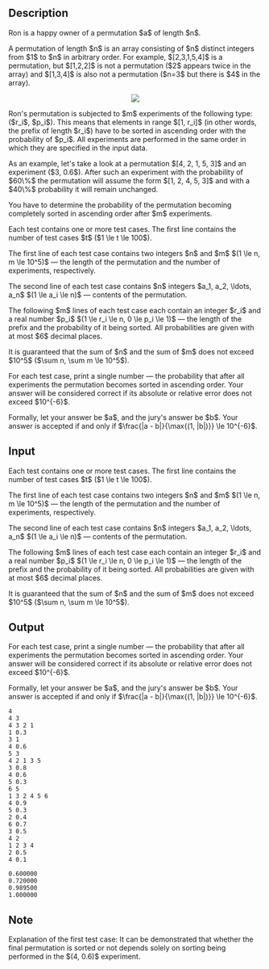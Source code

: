 ## Description

<div><p>Ron is a happy owner of a permutation $a$ of length $n$.</p><p>A permutation of length $n$ is an array consisting of $n$ distinct integers from $1$ to $n$ in arbitrary order. For example, $[2,3,1,5,4]$ is a permutation, but $[1,2,2]$ is not a permutation ($2$ appears twice in the array) and $[1,3,4]$ is also not a permutation ($n=3$ but there is $4$ in the array).</p><center> <img class="tex-graphics" src="file://KU3vTeOG.png" style="max-width: 100.0%;max-height: 100.0%;"> </center><p>Ron's permutation is subjected to $m$ experiments of the following type: ($r_i$, $p_i$). This means that elements in range $[1, r_i]$ (in other words, the prefix of length $r_i$) have to be sorted in ascending order with the probability of $p_i$. All experiments are performed in the same order in which they are specified in the input data.</p><p>As an example, let's take a look at a permutation $[4, 2, 1, 5, 3]$ and an experiment ($3, 0.6$). After such an experiment with the probability of $60\%$ the permutation will assume the form $[1, 2, 4, 5, 3]$ and with a $40\%$ probability it will remain unchanged.</p><p>You have to determine the probability of the permutation becoming completely sorted in ascending order after $m$ experiments.</p></div><div class="input-specification"><p>Each test contains one or more test cases. The first line contains the number of test cases $t$ ($1 \le t \le 100$).</p><p>The first line of each test case contains two integers $n$ and $m$ $(1 \le n, m \le 10^5)$&nbsp;— the length of the permutation and the number of experiments, respectively.</p><p>The second line of each test case contains $n$ integers $a_1, a_2, \ldots, a_n$ $(1 \le a_i \le n)$&nbsp;— contents of the permutation.</p><p>The following $m$ lines of each test case each contain an integer $r_i$ and a real number $p_i$ $(1 \le r_i \le n, 0 \le p_i \le 1)$&nbsp;— the length of the prefix and the probability of it being sorted. All probabilities are given with at most $6$ decimal places.</p><p>It is guaranteed that the sum of $n$ and the sum of $m$ does not exceed $10^5$ ($\sum n, \sum m \le 10^5$).</p></div><div class="output-specification"><p>For each test case, print a single number&nbsp;— the probability that after all experiments the permutation becomes sorted in ascending order. Your answer will be considered correct if its absolute or relative error does not exceed $10^{-6}$.</p><p>Formally, let your answer be $a$, and the jury's answer be $b$. Your answer is accepted if and only if $\frac{|a - b|}{\max{(1, |b|)}} \le 10^{-6}$.</p></div>

## Input

<p>Each test contains one or more test cases. The first line contains the number of test cases $t$ ($1 \le t \le 100$).</p><p>The first line of each test case contains two integers $n$ and $m$ $(1 \le n, m \le 10^5)$&nbsp;— the length of the permutation and the number of experiments, respectively.</p><p>The second line of each test case contains $n$ integers $a_1, a_2, \ldots, a_n$ $(1 \le a_i \le n)$&nbsp;— contents of the permutation.</p><p>The following $m$ lines of each test case each contain an integer $r_i$ and a real number $p_i$ $(1 \le r_i \le n, 0 \le p_i \le 1)$&nbsp;— the length of the prefix and the probability of it being sorted. All probabilities are given with at most $6$ decimal places.</p><p>It is guaranteed that the sum of $n$ and the sum of $m$ does not exceed $10^5$ ($\sum n, \sum m \le 10^5$).</p>

## Output

<p>For each test case, print a single number&nbsp;— the probability that after all experiments the permutation becomes sorted in ascending order. Your answer will be considered correct if its absolute or relative error does not exceed $10^{-6}$.</p><p>Formally, let your answer be $a$, and the jury's answer be $b$. Your answer is accepted if and only if $\frac{|a - b|}{\max{(1, |b|)}} \le 10^{-6}$.</p>





```input1
4
4 3
4 3 2 1
1 0.3
3 1
4 0.6
5 3
4 2 1 3 5
3 0.8
4 0.6
5 0.3
6 5
1 3 2 4 5 6
4 0.9
5 0.3
2 0.4
6 0.7
3 0.5
4 2
1 2 3 4
2 0.5
4 0.1
```




```output1
0.600000
0.720000
0.989500
1.000000
```



## Note

<p>Explanation of the first test case: It can be demonstrated that whether the final permutation is sorted or not depends solely on sorting being performed in the $(4, 0.6)$ experiment.</p>
